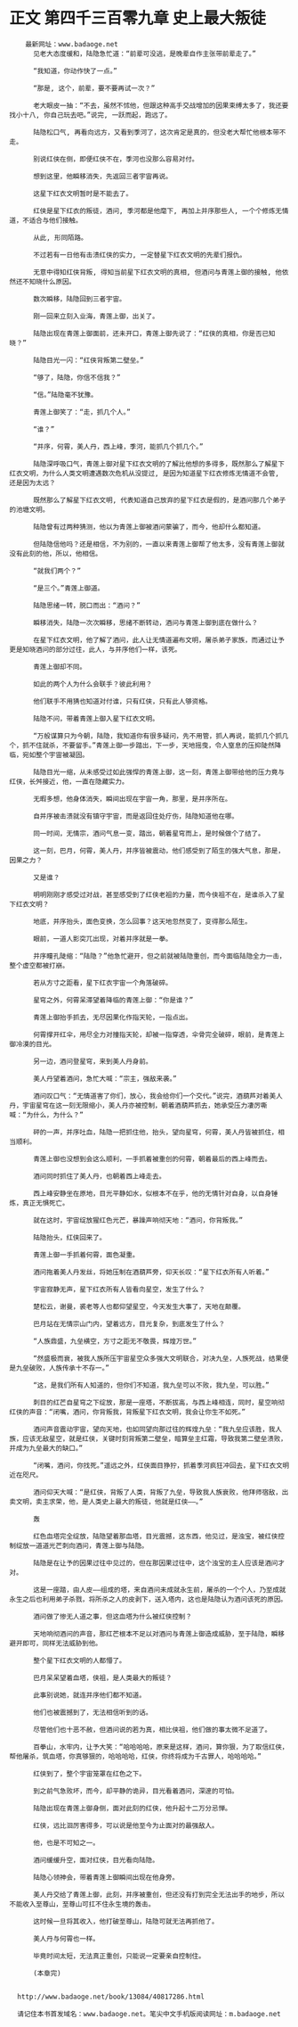 # 正文 第四千三百零九章 史上最大叛徒
        最新网址：www.badaoge.net
          见老大态度缓和，陆隐急忙道：“前辈可没逃，是晚辈自作主张带前辈走了。”
      
          “我知道，你动作快了一点。”
      
          “那是, 这个，前辈，要不要再试一次？”
      
          老大眼皮一抽：“不去，虽然不怵他，但跟这种高手交战增加的因果束缚太多了，我还要找小十八, 你自己玩去吧。”说完, 一跃而起，跑远了。
      
          陆隐松口气, 再看向远方，又看到季河了，这次肯定是真的，但没老大帮忙他根本带不走。
      
          别说红侠在侧，即便红侠不在，季河也没那么容易对付。
      
          想到这里，他瞬移消失，先返回三者宇宙再说。
      
          这星下红衣文明暂时是不能去了。
      
          红侠是星下红衣的叛徒，酒问, 季河都是他麾下, 再加上并序那些人, 一个个修炼无情道，不适合与他们接触。
      
          从此, 形同陌路。
      
          不过若有一日他有击溃红侠的实力, 一定替星下红衣文明的先辈们报仇。
      
          无意中得知红侠背叛, 得知当前星下红衣文明的真相, 但酒问与青莲上御的接触, 他依然还不知晓什么原因。
      
          数次瞬移，陆隐回到三者宇宙。
      
          刚一回来立刻入业海，青莲上御，出关了。
      
          陆隐出现在青莲上御面前，还未开口，青莲上御先说了：“红侠的真相，你是否已知晓？”
      
          陆隐目光一闪：“红侠背叛第二壁垒。”
      
          “够了，陆隐，你信不信我？”
      
          “信。”陆隐毫不犹豫。
      
          青莲上御笑了：“走，抓几个人。”
      
          “谁？”
      
          “并序，何霄，美人丹，西上峰，季河，能抓几个抓几个。”
      
          陆隐深呼吸口气，青莲上御对星下红衣文明的了解比他想的多得多，既然那么了解星下红衣文明，为什么人类文明遭遇数次危机从没提过, 是因为知道星下红衣修炼无情道不会管, 还是因为太远？
      
          既然那么了解星下红衣文明, 代表知道自己放弃的星下红衣是假的，是酒问那几个弟子的池塘文明。
      
          陆隐曾有过两种猜测，他以为青莲上御被酒问蒙骗了，而今，他却什么都知道。
      
          但陆隐信他吗？还是相信，不为别的，一直以来青莲上御帮了他太多，没有青莲上御就没有此刻的他，所以，他相信。
      
          “就我们两个？”
      
          “是三个。”青莲上御道。
      
          陆隐思绪一转，脱口而出：“酒问？”
      
          瞬移消失，陆隐一次次瞬移，思绪不断转动，酒问与青莲上御到底在做什么？
      
          在星下红衣文明，他了解了酒问，此人让无情道遍布文明，屠杀弟子家族，而通过让予更是知晓酒问的部分过往，此人，与并序他们一样，该死。
      
          青莲上御却不同。
      
          如此的两个人为什么会联手？彼此利用？
      
          他们联手不用猜也知道对付谁，只有红侠，只有此人够资格。
      
          陆隐不问，带着青莲上御入星下红衣文明。
      
          “万般谋算只为今朝，陆隐，我知道你有很多疑问，先不用管，抓人再说，能抓几个抓几个，抓不住就杀，不要留手。”青莲上御一步踏出，下一步，天地摇曳，令人窒息的压抑陡然降临，宛如整个宇宙被凝固。
      
          陆隐目光一缩，从未感受过如此强悍的青莲上御，这一刻，青莲上御带给他的压力竟与红侠，长舛接近，他，一直在隐藏实力。
      
          无暇多想，他身体消失，瞬间出现在宇宙一角，那里，是并序所在。
      
          自并序被击溃就没有镇守宇宙，而是返回住处疗伤，陆隐知道他在哪。
      
          同一时间，无情宗，酒问气息一变，踏出，朝着星穹而上，是时候做个了结了。
      
          这一刻，巴月，何霄，美人丹，并序皆被震动，他们感受到了陌生的强大气息，那是，因果之力？
      
          又是谁？
      
          明明刚刚才感受过对战，甚至感受到了红侠老祖的力量，而今侠祖不在，是谁杀入了星下红衣文明？
      
          地底，并序抬头，面色变换，怎么回事？这天地忽然变了，变得那么陌生。
      
          眼前，一道人影突兀出现，对着并序就是一拳。
      
          并序瞳孔陡缩：“陆隐？”他急忙避开，但之前就被陆隐重创，而今面临陆隐全力一击，整个虚空都被打崩。
      
          若从方寸之距看，星下红衣宇宙一个角落破碎。
      
          星穹之外，何霄呆滞望着降临的青莲上御：“你是谁？”
      
          青莲上御抬手抓去，无尽因果化作指天轮，一指点出。
      
          何霄撑开红伞，用尽全力对撞指天轮，却被一指穿透，伞骨完全破碎，眼前，是青莲上御冷漠的目光。
      
          另一边，酒问登星穹，来到美人丹身前。
      
          美人丹望着酒问，急忙大喊：“宗主，强敌来袭。”
      
          酒问叹口气：“无情道害了你们，放心，我会给你们一个交代。”说完，酒葫芦对着美人丹，宇宙星穹在这一刻无限缩小，美人丹亦被控制，朝着酒葫芦抓去，她承受压力凄厉嘶喊：“为什么，为什么？”
      
          砰的一声，并序吐血，陆隐一把抓住他，抬头，望向星穹，何霄，美人丹皆被抓住，相当顺利。
      
          青莲上御也没想到会这么顺利，一手抓着被重创的何霄，朝着最后的西上峰而去。
      
          酒问同时抓住了美人丹，也朝着西上峰走去。
      
          西上峰安静坐在原地，目光平静如水，似根本不在乎，他的无情针对自身，以自身锤炼，真正无惧死亡。
      
          就在这时，宇宙绽放猩红色光芒，暴躁声响彻天地：“酒问，你背叛我。”
      
          陆隐抬头，红侠回来了。
      
          青莲上御一手抓着何霄，面色凝重。
      
          酒问拖着美人丹发丝，将她压制在酒葫芦旁，仰天长叹：“星下红衣所有人听着。”
      
          宇宙寂静无声，星下红衣所有人皆看向星空，发生了什么？
      
          楚松云，谢曼，裘老等人也都仰望星空，今天发生大事了，天地在颠覆。
      
          巴月站在无情宗山门内，望着远方，目光复杂，到底发生了什么？
      
          “人族鼎盛，九垒横空，方寸之距无不敬畏，辉煌万世。”
      
          “然盛极而衰，被我人族所压宇宙星空众多强大文明联合，对决九垒，人族死战，结果便是九垒破败，人族传承十不存一。”
      
          “这，是我们所有人知道的，但你们不知道，我九垒可以不败，我九垒，可以胜。”
      
          刺目的红芒自星穹之下绽放，那是一座塔，不断拔高，与西上峰相连，同时，星空响彻红侠的声音：“闭嘴，酒问，你背叛我，背叛星下红衣文明，我会让你生不如死。”
      
          酒问声音震动宇宙，望向天地，也如同望向那过往的辉煌九垒：“我九垒应该胜，我人族，应该无敌星空，就是红侠，关键时刻背叛第二壁垒，暗算垒主红霜，导致我第二壁垒溃败，并成为九垒最大的缺口。”
      
          “闭嘴，酒问，你找死。”遥远之外，红侠面目狰狞，抓着季河疯狂冲回去，星下红衣文明近在咫尺。
      
          酒问仰天大喊：“是红侠，背叛了人类，背叛了九垒，导致我人族衰败，他拜师宿敌，出卖文明，卖主求荣，他，是人类史上最大的叛徒，他就是红侠——。”
      
          轰
      
          红色血塔完全绽放，陆隐望着那血塔，目光震撼，这东西，他见过，是浊宝，被红侠控制绽放一道道光芒刺向酒问，青莲上御与陆隐。
      
          陆隐是在让予的因果过往中见过的，但在那因果过往中，这个浊宝的主人应该是酒问才对。
      
          这是一座踏，由人皮——组成的塔，来自酒问未成就永生前，屠杀的一个个人，乃至成就永生之后也利用弟子杀戮，将所杀之人的皮剥下，送入塔内，这也是陆隐认为酒问该死的原因。
      
          酒问做了惨无人道之事，但这血塔为什么被红侠控制？
      
          天地响彻酒问的声音，那红芒根本不足以对酒问与青莲上御造成威胁，至于陆隐，瞬移避开即可，同样无法威胁到他。
      
          整个星下红衣文明的人都懵了。
      
          巴月呆呆望着血塔，侠祖，是人类最大的叛徒？
      
          此事别说她，就连并序他们都不知道。
      
          他们也被震撼到了，无法相信听到的话。
      
          尽管他们也十恶不赦，但酒问说的若为真，相比侠祖，他们做的事太微不足道了。
      
          百拳山，水牢内，让予大笑：“哈哈哈哈，原来是这样，酒问，算你狠，为了取信红侠，帮他屠杀，筑血塔，你真够狠的，哈哈哈哈，红侠，你终将成为千古罪人，哈哈哈哈。”
      
          红侠到了，整个宇宙笼罩在红色之下。
      
          到之前气急败坏，而今，却平静的诡异，目光看着酒问，深邃的可怕。
      
          陆隐出现在青莲上御身侧，面对此刻的红侠，他升起十二万分忌惮。
      
          红侠，远比洄厉害得多，可以说是他至今为止面对的最强敌人。
      
          他，也是不可知之一。
      
          酒问缓缓升空，面对红侠，目光看向陆隐。
      
          陆隐心领神会，带着青莲上御瞬间出现在他身旁。
      
          美人丹交给了青莲上御，此刻，并序被重创，但还没有打到完全无法出手的地步，所以不能收入至尊山，至尊山可扛不住永生境的轰击。
      
          这时候一旦将其收入，他打破至尊山，陆隐可就无法再抓他了。
      
          美人丹与何霄也一样。
      
          毕竟时间太短，无法真正重创，只能说一定要亲自控制住。
      
          (本章完)
      
      
      http://www.badaoge.net/book/13084/40817286.html
      
      请记住本书首发域名：www.badaoge.net。笔尖中文手机版阅读网址：m.badaoge.net